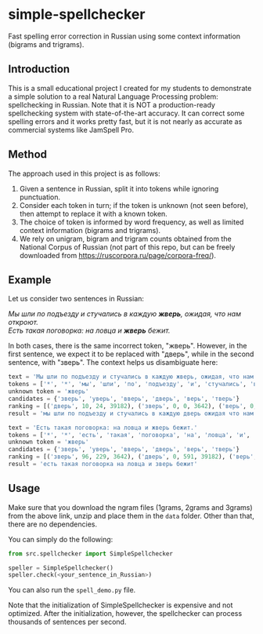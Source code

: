 # simple-spellchecker

Fast spelling error correction in Russian using some context information (bigrams and trigrams).

## Introduction

This is a small educational project I created for my students to demonstrate a simple solution to a real Natural Language Processing problem: 
spellchecking in Russian. 
Note that it is NOT a production-ready spellchecking system with state-of-the-art accuracy. 
It can correct some spelling errors and it works pretty fast, but it is not nearly as accurate as commercial systems like JamSpell Pro.

## Method

The approach used in this project is as follows: 

1. Given a sentence in Russian, split it into tokens while ignoring punctuation.
2. Consider each token in turn; if the token is unknown (not seen before), then attempt to replace it with a known token.
3. The choice of token is informed by word frequency, as well as limited context information (bigrams and trigrams). 
4. We rely on unigram, bigram and trigram counts obtained from the National Corpus of Russian (not part of this repo, but can be freely downloaded from https://ruscorpora.ru/page/corpora-freq/).

## Example

Let us consider two sentences in Russian:

*Мы шли по подъезду и стучались в каждую **жверь**, ожидая, что нам откроют.  
Есть такая поговорка: на ловца и **жверь** бежит.*

In both cases, there is the same incorrect token, "жверь". 
However, in the first sentence, we expect it to be replaced with "дверь", while in the second sentence, with "зверь". 
The context helps us disambiguate here:

```python
text = 'Мы шли по подъезду и стучались в каждую жверь, ожидая, что нам откроют.'
tokens = ['*', '*', 'мы', 'шли', 'по', 'подъезду', 'и', 'стучались', 'в', 'каждую', 'жверь', 'ожидая', 'что', 'нам', 'откроют', '$', '$']
unknown token = 'жверь'
candidates = {'зверь', 'уверь', 'вверь', 'дверь', 'верь', 'тверь'}
ranking = [('дверь', 10, 24, 39182), ('зверь', 0, 0, 3642), ('верь', 0, 0, 1164), ('тверь', 0, 0, 504), ('уверь', 0, 0, 22), ('вверь', 0, 0, 3)]
result = 'мы шли по подъезду и стучались в каждую дверь ожидая что нам откроют'

text = 'Есть такая поговорка: на ловца и жверь бежит.'
tokens = ['*', '*', 'есть', 'такая', 'поговорка', 'на', 'ловца', 'и', 'жверь', 'бежит', '$', '$']
unknown token = 'жверь'
candidates = {'зверь', 'уверь', 'вверь', 'дверь', 'верь', 'тверь'}
ranking = [('зверь', 96, 229, 3642), ('дверь', 0, 591, 39182), ('верь', 0, 79, 1164), ('тверь', 0, 14, 504), ('уверь', 0, 3, 22), ('вверь', 0, 0, 3)]
result = 'есть такая поговорка на ловца и зверь бежит'
```

## Usage

Make sure that you download the ngram files (1grams, 2grams and 3grams) from the above link, unzip and place them in the `data` folder. Other than that, there are no dependencies. 

You can simply do the following:

```python
from src.spellchecker import SimpleSpellchecker

speller = SimpleSpellchecker()
speller.check(<your_sentence_in_Russian>)
```

You can also run the `spell_demo.py` file.

Note that the initialization of SimpleSpellchecker is expensive and not optimized. 
After the initialization, however, the spellchecker can process thousands of sentences per second.

